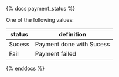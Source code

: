 {% docs payment_status %}
	
One of the following values: 

| status         | definition                                       |
|----------------|--------------------------------------------------|
| Sucess         | Payment done with Sucess                         |
| Fail           | Payment failed                                   |


{% enddocs %}